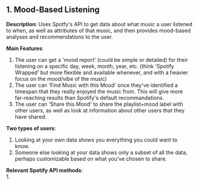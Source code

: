 ## 1. Mood-Based Listening
**Description**: Uses Spotfy's API to get data about what music a user listened to when, as well as attributes of that music, and then provides mood-based analyses and recommendations to the user.

**Main Features**:
1. The user can get a 'mood report' (could be simple or detailed) for their listening on a specific day, week, month, year, etc. (think 'Spotify Wrapped' but more flexible and available whenever, and with a heavier focus on the mood/vibe of the music)
2. The user can 'Find Music with this Mood' once they've identified a timespan that they really enjoyed the music from. This will give more far-reaching results than Spotify's default recommandations.
3. The user can 'Share this Mood' to share the playlist+mood label with other users, as well as look at information about other users that they have shared.

**Two types of users**:
1. Looking at your own data shows you everything you could want to know.
2. Someone else looking at your data shows only a subset of all the data, perhaps customizable based on what you've chosen to share.

**Relevant Spotify API methods**:  
1. 